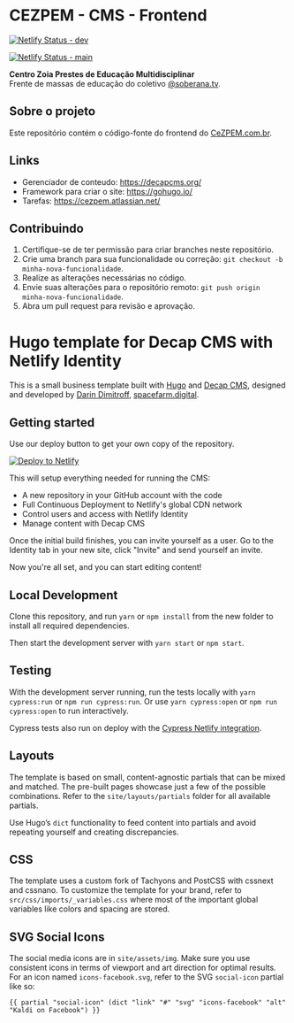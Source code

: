 # CEZPEM - CMS - Frontend


[![Netlify Status - dev](https://api.netlify.com/api/v1/badges/43e86ce0-ccff-4e1c-a8e0-413d2a85d2fd/deploy-status/?branch=main)](https://app.netlify.com/sites/devcezpem/deploys)

[![Netlify Status - main](https://api.netlify.com/api/v1/badges/43e86ce0-ccff-4e1c-a8e0-413d2a85d2fd/deploy-status/?branch=dev)](https://app.netlify.com/sites/devcezpem/deploys)

**Centro Zoia Prestes de Educação Multidisciplinar**  
Frente de massas de educação do coletivo [@soberana.tv](https://soberana.tv).

## Sobre o projeto
Este repositório contém o código-fonte do frontend do [CeZPEM.com.br](https://cezpem.com.br).

## Links
- Gerenciador de conteudo: https://decapcms.org/
- Framework para criar o site: https://gohugo.io/
- Tarefas: https://cezpem.atlassian.net/

## Contribuindo
1. Certifique-se de ter permissão para criar branches neste repositório.  
2. Crie uma branch para sua funcionalidade ou correção: `git checkout -b minha-nova-funcionalidade`.  
3. Realize as alterações necessárias no código.  
4. Envie suas alterações para o repositório remoto: `git push origin minha-nova-funcionalidade`.  
5. Abra um pull request para revisão e aprovação.

# Hugo template for Decap CMS with Netlify Identity

This is a small business template built with [Hugo](https://gohugo.io) and [Decap CMS](https://github.com/decaporg/decap-cms), designed and developed by [Darin Dimitroff](https://twitter.com/deezel), [spacefarm.digital](https://www.spacefarm.digital).

## Getting started

Use our deploy button to get your own copy of the repository. 

[![Deploy to Netlify](https://www.netlify.com/img/deploy/button.svg)](https://app.netlify.com/start/deploy?repository=https://github.com/decaporg/one-click-hugo-cms&stack=cms)

This will setup everything needed for running the CMS:

* A new repository in your GitHub account with the code
* Full Continuous Deployment to Netlify's global CDN network
* Control users and access with Netlify Identity
* Manage content with Decap CMS

Once the initial build finishes, you can invite yourself as a user. Go to the Identity tab in your new site, click "Invite" and send yourself an invite.

Now you're all set, and you can start editing content!

## Local Development

Clone this repository, and run `yarn` or `npm install` from the new folder to install all required dependencies.

Then start the development server with `yarn start` or `npm start`.

## Testing

With the development server running, run the tests locally
with `yarn cypress:run` or `npm run cypress:run`.
Or use `yarn cypress:open` or `npm run cypress:open` to run interactively.

Cypress tests also run on deploy with the [Cypress Netlify integration](https://www.netlify.com/integrations/cypress/).

## Layouts

The template is based on small, content-agnostic partials that can be mixed and matched. The pre-built pages showcase just a few of the possible combinations. Refer to the `site/layouts/partials` folder for all available partials.

Use Hugo’s `dict` functionality to feed content into partials and avoid repeating yourself and creating discrepancies.

## CSS

The template uses a custom fork of Tachyons and PostCSS with cssnext and cssnano. To customize the template for your brand, refer to `src/css/imports/_variables.css` where most of the important global variables like colors and spacing are stored.

## SVG Social Icons

The social media icons are in `site/assets/img`.
Make sure you use consistent icons in terms of viewport and art direction for optimal results.
For an icon named `icons-facebook.svg`, refer to the SVG `social-icon` partial like so:

```
{{ partial "social-icon" (dict "link" "#" "svg" "icons-facebook" "alt" "Kaldi on Facebook") }}
```
